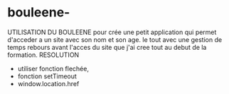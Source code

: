 # bouleene-
UTILISATION DU BOULEENE pour crée une petit application qui permet d'acceder a un site avec son nom et son age. le tout avec une gestion de temps rebours avant l'acces du site que j'ai cree tout au debut de la formation. 
RESOLUTION 
- utiliser fonction flechée,
- fonction setTimeout
- window.location.href  
